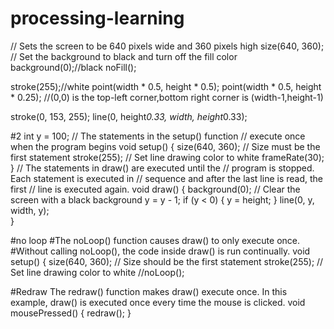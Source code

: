 # processing-learning
// Sets the screen to be 640 pixels wide and 360 pixels high
size(640, 360);
// Set the background to black and turn off the fill color
background(0);//black
noFill();

stroke(255);//white
point(width * 0.5, height * 0.5);
point(width * 0.5, height * 0.25);
//(0,0) is the top-left corner,bottom right corner is (width-1,height-1)

stroke(0, 153, 255);
line(0, height*0.33, width, height*0.33);


#2
int y = 100;
// The statements in the setup() function 
// execute once when the program begins
void setup() {
  size(640, 360);  // Size must be the first statement
  stroke(255);     // Set line drawing color to white
  frameRate(30);
}
// The statements in draw() are executed until the 
// program is stopped. Each statement is executed in 
// sequence and after the last line is read, the first 
// line is executed again.
void draw() { 
  background(0);   // Clear the screen with a black background
  y = y - 1; 
  if (y < 0) { 
    y = height; 
  } 
  line(0, y, width, y);  
}


#no loop
#The noLoop() function causes draw() to only execute once. 
#Without calling noLoop(), the code inside draw() is run continually.
void setup() 
{
  size(640, 360);  // Size should be the first statement
  stroke(255);     // Set line drawing color to white
 //noLoop();
  
 #Redraw
The redraw() function makes draw() execute once. In this example, draw() is executed once every time the mouse is clicked.
void mousePressed() {
  redraw();
}

